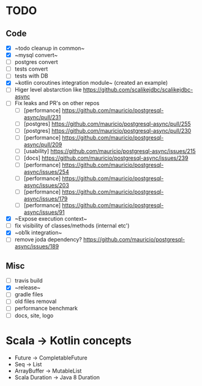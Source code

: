 # TODO

## Code

- [X] ~todo cleanup in common~
- [X] ~mysql convert~
- [ ] postgres convert
- [ ] tests convert
- [ ] tests with DB
- [X] ~kotlin coroutines integration module~ (created an example)
- [ ] Higer level abstarction like https://github.com/scalikejdbc/scalikejdbc-async
- [ ] Fix leaks and PR's on other repos
  - [ ] [performance] https://github.com/mauricio/postgresql-async/pull/231
  - [ ] [postgres] https://github.com/mauricio/postgresql-async/pull/255
  - [ ] [postgres] https://github.com/mauricio/postgresql-async/pull/230
  - [ ] [performance] https://github.com/mauricio/postgresql-async/pull/209
  - [ ] [usability] https://github.com/mauricio/postgresql-async/issues/215
  - [ ] [docs] https://github.com/mauricio/postgresql-async/issues/239
  - [ ] [performance] https://github.com/mauricio/postgresql-async/issues/254
  - [ ] [performance] https://github.com/mauricio/postgresql-async/issues/203
  - [ ] [performance] https://github.com/mauricio/postgresql-async/issues/179
  - [ ] [performance] https://github.com/mauricio/postgresql-async/issues/91
- [X] ~Expose execution context~
- [ ] fix visibility of classes/methods (internal etc')
- [X] ~ob1k integration~
- [ ] remove joda dependency? https://github.com/mauricio/postgresql-async/issues/189

## Misc

- [ ] travis build
- [X] ~release~
- [ ] gradle files
- [ ] old files removal
- [ ] performance benchmark
- [ ] docs, site, logo

# Scala -> Kotlin concepts

* Future -> CompletableFuture
* Seq -> List
* ArrayBuffer -> MutableList
* Scala Duration -> Java 8 Duration
